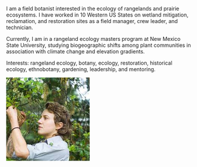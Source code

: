 
I am a field botanist interested in the ecology of rangelands and prairie ecosystems. I have worked in 10 Western US States on wetland mitigation, reclamation, and restoration sites as a field manager, crew leader, and technician.  

Currently, I am in a rangeland ecology masters program at New Mexico State University, studying biogeographic shifts among plant communities in association with climate change and elevation gradients. 
 
Interests: rangeland ecology, botany, ecology, restoration, historical ecology, ethnobotany, gardening, leadership, and mentoring. 

![Cover](photos.1/Cover.jpeg "")
